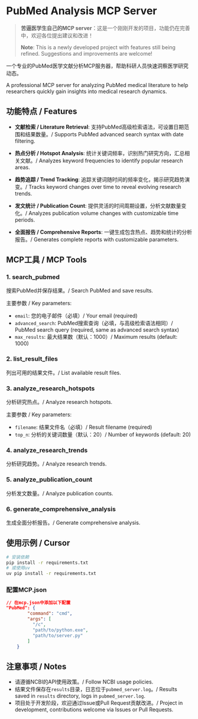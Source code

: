 # PubMed Analysis MCP Server

> **苦逼医学生自己的MCP server**：这是一个刚刚开发的项目，功能仍在完善中，欢迎各位提出建议和改进！
> 
> **Note**: This is a newly developed project with features still being refined. Suggestions and improvements are welcome!

一个专业的PubMed医学文献分析MCP服务器，帮助科研人员快速洞察医学研究动态。

A professional MCP server for analyzing PubMed medical literature to help researchers quickly gain insights into medical research dynamics.

## 功能特点 / Features

- **文献检索 / Literature Retrieval**: 支持PubMed高级检索语法，可设置日期范围和结果数量。/ Supports PubMed advanced search syntax with date filtering.

- **热点分析 / Hotspot Analysis**: 统计关键词频率，识别热门研究方向，汇总相关文献。/ Analyzes keyword frequencies to identify popular research areas.

- **趋势追踪 / Trend Tracking**: 追踪关键词随时间的频率变化，揭示研究趋势演变。/ Tracks keyword changes over time to reveal evolving research trends.

- **发文统计 / Publication Count**: 提供灵活的时间周期设置，分析文献数量变化。/ Analyzes publication volume changes with customizable time periods.

- **全面报告 / Comprehensive Reports**: 一键生成包含热点、趋势和统计的分析报告。/ Generates complete reports with customizable parameters.

## MCP工具 / MCP Tools

### 1. search_pubmed
搜索PubMed并保存结果。/ Search PubMed and save results.

主要参数 / Key parameters:
- `email`: 您的电子邮件（必填）/ Your email (required)
- `advanced_search`: PubMed搜索查询（必填，与高级检索语法相同）/ PubMed search query (required, same as advanced search syntax)
- `max_results`: 最大结果数（默认：1000）/ Maximum results (default: 1000)

### 2. list_result_files
列出可用的结果文件。/ List available result files.

### 3. analyze_research_hotspots
分析研究热点。/ Analyze research hotspots.

主要参数 / Key parameters:
- `filename`: 结果文件名（必填）/ Result filename (required)
- `top_n`: 分析的关键词数量（默认：20）/ Number of keywords (default: 20)

### 4. analyze_research_trends
分析研究趋势。/ Analyze research trends.

### 5. analyze_publication_count
分析发文数量。/ Analyze publication counts.

### 6. generate_comprehensive_analysis
生成全面分析报告。/ Generate comprehensive analysis.

## 使用示例 / Cursor

```bash
# 安装依赖
pip install -r requirements.txt
# 或使用uv
uv pip install -r requirements.txt
```

### 配置MCP.json

```json
// 在mcp.json中添加以下配置
"PubMed": {
        "command": "cmd",
        "args": [
          "/c",
          "path/to/python.exe",
          "path/to/server.py"
        ]
    }
```


## 注意事项 / Notes

- 请遵循NCBI的API使用政策。/ Follow NCBI usage policies.
- 结果文件保存在`results`目录，日志位于`pubmed_server.log`。/ Results saved in `results` directory, logs in `pubmed_server.log`.
- 项目处于开发阶段，欢迎通过Issue或Pull Request贡献改进。/ Project in development, contributions welcome via Issues or Pull Requests.